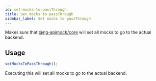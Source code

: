 ```yaml
---
id: set-mocks-to-passThrough
title: Set mocks to passThrough
sidebar_label: Set mocks to passThrough
---
```

Makes sure that [@ng-apimock/core](https://github.com/ng-apimock/core) will set all mocks to go to the actual backend.

## Usage
```typescript
setMocksToPassThrough();
```
Executing this will set all mocks to go to the actual backend.



